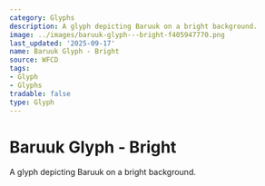 ```yaml
---
category: Glyphs
description: A glyph depicting Baruuk on a bright background.
image: ../images/baruuk-glyph---bright-f405947770.png
last_updated: '2025-09-17'
name: Baruuk Glyph - Bright
source: WFCD
tags:
- Glyph
- Glyphs
tradable: false
type: Glyph
---
```


# Baruuk Glyph - Bright

A glyph depicting Baruuk on a bright background.


